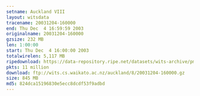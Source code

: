 ```yaml
---
setname: Auckland VIII
layout: witsdata
tracename: 20031204-160000
end: Thu Dec  4 16:59:59 2003
originalname: 20031204-160000
gzsize: 232 MB
len: 1:00:00
start: Thu Dec  4 16:00:00 2003
totalwirelen: 5,117 MB
ripedownload: https://data-repository.ripe.net/datasets/wits-archive/pma/long/auck/8//20031204-160000.gz
pkts: 11 million
download: ftp://wits.cs.waikato.ac.nz/auckland/8/20031204-160000.gz
size: 845 MB
md5: 824dca15196830e5ecc8dcdf53f9adbd
---
```

